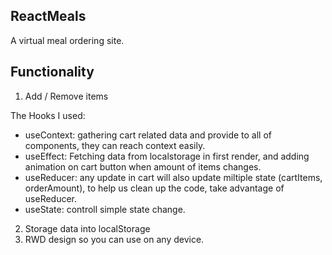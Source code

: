 ## ReactMeals

A virtual meal ordering site.

## Functionality

1. Add / Remove items

The Hooks I used:

- useContext: gathering cart related data and provide to all of components, they can reach context easily.
- useEffect: Fetching data from localstorage in first render, and adding animation on cart button when amount of items changes.
- useReducer: any update in cart will also update miltiple state (cartItems, orderAmount), to help us clean up the code, take advantage of useReducer.
- useState: controll simple state change.

2. Storage data into localStorage
3. RWD design so you can use on any device.

